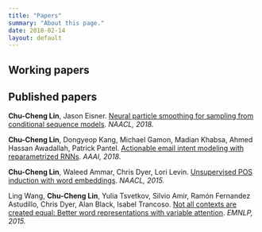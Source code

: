 ```yaml
---
title: "Papers"
summary: "About this page."
date: 2018-02-14
layout: default
---
```


## Working papers

## Published papers
**Chu-Cheng Lin**, Jason Eisner. [Neural particle smoothing for sampling from conditional sequence models](https://arxiv.org/abs/1804.10747). *NAACL, 2018.*

**Chu-Cheng Lin**, Dongyeop Kang, Michael Gamon, Madian Khabsa, Ahmed Hassan Awadallah, Patrick Pantel. [Actionable email intent modeling with reparametrized RNNs](https://arxiv.org/abs/1712.09185). *AAAI, 2018.*

**Chu-Cheng Lin**, Waleed Ammar, Chris Dyer, Lori Levin. [Unsupervised POS induction with word embeddings](https://arxiv.org/abs/1503.06760). *NAACL, 2015.*

Ling Wang, **Chu-Cheng Lin**, Yulia Tsvetkov, Silvio Amir, Ramón Fernandez Astudillo, Chris Dyer, Alan Black, Isabel Trancoso. [Not all contexts are created equal: Better word representations with variable attention](http://www.aclweb.org/anthology/D15-1161). *EMNLP, 2015.*

